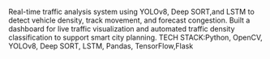 Real-time traffic analysis system using YOLOv8, Deep SORT,and LSTM to detect vehicle density, track movement, and forecast congestion. Built a dashboard for live traffic visualization and automated traffic density classification to support smart city planning.
TECH STACK:Python, OpenCV, YOLOv8, Deep SORT, LSTM, Pandas, TensorFlow,Flask
